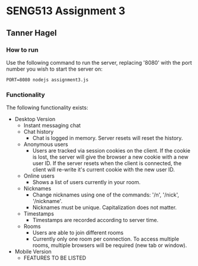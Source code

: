 # SENG513 Assignment 3
## Tanner Hagel
### How to run
Use the following command to run the server, replacing '8080' with the port number you wish to start the server on:
```
PORT=8080 nodejs assignment3.js
```

### Functionality
The following functionality exists:
* Desktop Version
  * Instant messaging chat
  * Chat history
    - Chat is logged in memory. Server resets will reset the history.
  * Anonymous users
    - Users are tracked via session cookies on the client. If the cookie is lost, the server will give the browser a new cookie with a new user ID. If the server resets when the client is connected, the client will re-write it's current cookie with the new user ID.
  * Online users
    - Shows a list of users currently in your room.
  * Nicknames
    - Change nicknames using one of the commands: '/n', '/nick', '/nickname'.
    - Nicknames must be unique. Capitalization does not matter.
  * Timestamps
    - Timestamps are recorded according to server time.
  * Rooms
    - Users are able to join different rooms
    - Currently only one room per connection. To access multiple rooms, multiple browsers will be required (new tab or window).
* Mobile Version
  * FEATURES TO BE LISTED
